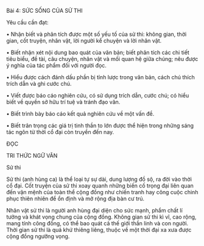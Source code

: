 Bài 4: SỨC SỐNG CỦA SỬ THI

Yêu cầu cần đạt:

• Nhận biết và phân tích được một số yếu tố của sử thi: không gian, thời gian, cốt truyện, nhân vật, lời người kể chuyện và lời nhân vật.

• Biết nhận xét nội dung bao quát của văn bản; biết phân tích các chi tiết tiêu biểu, đề tài, câu chuyện, nhân vật và mối quan hệ giữa chúng; nêu được ý nghĩa của tác phẩm đối với người đọc.

• Hiểu được cách đánh dấu phần bị tỉnh lược trong văn bản, cách chú thích trích dẫn và ghi cước chú.

• Viết được báo cáo nghiên cứu, có sử dụng trích dẫn, cước chú; có hiểu biết về quyền sở hữu trí tuệ và tránh đạo văn.

• Biết trình bày báo cáo kết quả nghiên cứu về một vấn đề.

• Biết trân trọng các giá trị tinh thần to lớn được thể hiện trong những sáng tác ngôn từ thời cổ đại còn truyền đến nay.

ĐỌC

TRI THỨC NGỮ VĂN

Sử thi

Sử thi (anh hùng ca) là thể loại tự sự dài, dung lượng đồ sộ, ra đời vào thời cổ đại. Cốt truyện của sử thi xoay quanh những biến cố trọng đại liên quan đến vận mệnh của toàn thể cộng đồng như chiến tranh hay công cuộc chinh phục thiên nhiên để ổn định và mở rộng địa bàn cư trú.

Nhân vật sử thi là người anh hùng đại diện cho sức mạnh, phẩm chất lí tưởng và khát vọng chung của cộng đồng. Không gian sử thi kì vĩ, cao rộng, mang tính công đồng, có thể bao quát cả thế giới thần linh và con người. Thời gian sử thi là quá khứ thiêng liêng, thuộc về một thời đại xa xưa được cộng đồng ngưỡng vọng.